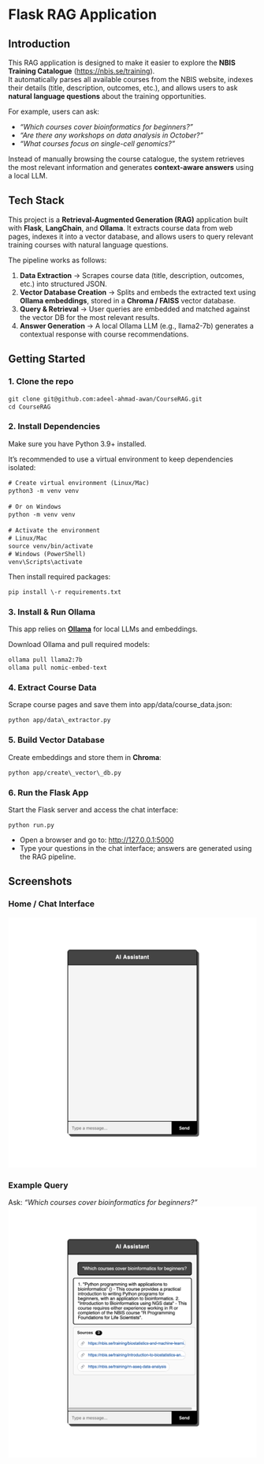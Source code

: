 # **Flask RAG Application**

## **Introduction**

This RAG application is designed to make it easier to explore the **NBIS Training Catalogue** (https://nbis.se/training).  
It automatically parses all available courses from the NBIS website, indexes their details (title, description, outcomes, etc.), and allows users to ask **natural language questions** about the training opportunities.  

For example, users can ask:  
- *“Which courses cover bioinformatics for beginners?”*  
- *“Are there any workshops on data analysis in October?”*  
- *“What courses focus on single-cell genomics?”*  

Instead of manually browsing the course catalogue, the system retrieves the most relevant information and generates **context-aware answers** using a local LLM.  

## **Tech Stack**

This project is a **Retrieval-Augmented Generation (RAG)** application built with **Flask**, **LangChain**, and **Ollama**. It extracts course data from web pages, indexes it into a vector database, and allows users to query relevant training courses with natural language questions.

The pipeline works as follows:

1. **Data Extraction** → Scrapes course data (title, description, outcomes, etc.) into structured JSON.  
2. **Vector Database Creation** → Splits and embeds the extracted text using **Ollama embeddings**, stored in a **Chroma / FAISS** vector database.  
3. **Query & Retrieval** → User queries are embedded and matched against the vector DB for the most relevant results.  
4. **Answer Generation** → A local Ollama LLM (e.g., llama2-7b) generates a contextual response with course recommendations.

## **Getting Started**

### **1\. Clone the repo**

```
git clone git@github.com:adeel-ahmad-awan/CourseRAG.git
cd CourseRAG
```


### **2\. Install Dependencies**

Make sure you have Python 3.9+ installed.

It’s recommended to use a virtual environment to keep dependencies isolated:



```
# Create virtual environment (Linux/Mac)
python3 -m venv venv

# Or on Windows
python -m venv venv

# Activate the environment
# Linux/Mac
source venv/bin/activate
# Windows (PowerShell)
venv\Scripts\activate
```
Then install required packages:
```
pip install \-r requirements.txt
```

### **3\. Install & Run Ollama**

This app relies on [**Ollama**](https://ollama.ai/) for local LLMs and embeddings.

Download Ollama and pull required models:

```
ollama pull llama2:7b  
ollama pull nomic-embed-text
```

### **4\. Extract Course Data**

Scrape course pages and save them into app/data/course\_data.json:

```
python app/data\_extractor.py
```

### **5\. Build Vector Database**

Create embeddings and store them in **Chroma**:

```
python app/create\_vector\_db.py
```

### **6\. Run the Flask App**

Start the Flask server and access the chat interface:

```
python run.py
```
* Open a browser and go to: http://127.0.0.1:5000
* Type your questions in the chat interface; answers are generated using the RAG pipeline.

## **Screenshots**

### Home / Chat Interface
![Home Screenshot](app/static/screenshots/home.png)

### Example Query
Ask: *“Which courses cover bioinformatics for beginners?”*  
![Query Screenshot](app/static/screenshots/query.png)

